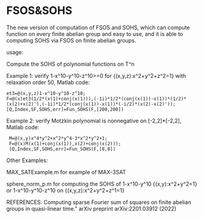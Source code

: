 # FSOS&SOHS

The new version of computation of FSOS and SOHS, which can compute function on every finite abelian group and easy to use, and it is able to computing SOHS via FSOS on finite abelian groups.

usage:

Compute the SOHS of polynomial functions on T^n

Example 1: verify 1-x^10-y^10-z^10>=0 for {(x,y,z):x^2+y^2+z^2=1} with  relaxation order 50, Matlab code:
  ```
 et3=@(x,y,z)1-x^10-y^10-z^10;
 F=@(x)et3(1/2*(x(1)+conj(x(1))),(-1i)*1/2*(conj(x(1))-x(1))*(1/2)*(x(2)+x(2)'),(-1i)*1/2*(conj(x(1))-x(1))*(-i/2)*(x(2)-x(2)'));
 [Q,Index,SF,SOHS,err]=Fun_SOHS(F,[200,200])
 ```
 
Example 2: verify Motzkin polynomial is nonnegative on [-2,2]*[-2,2], Matlab code:
```
 M=@(x,y)x^4*y^2+x^2*y^4-3*x^2*y^2+1;
 F=@(x)M(x(1)+conj(x(1)),x(2)+conj(x(2)));
 [Q,Index,SF,SOHS,err]=Fun_SOHS(F,[8,8])
```


Other Examples:

MAX_SATExample.m  for example of MAX-3SAT

sphere_norm_p.m for computing the SOHS of 1-x^10-y^10 {(x,y):x^2+y^2=1} or 1-x^10-y^10-z^10 on {(x,y,z):x^2+y^2+z^1=1}

REFERENCES:
Computing sparse Fourier sum of squares on finite abelian groups in quasi-linear time." arXiv preprint arXiv:2201.03912 (2022)
